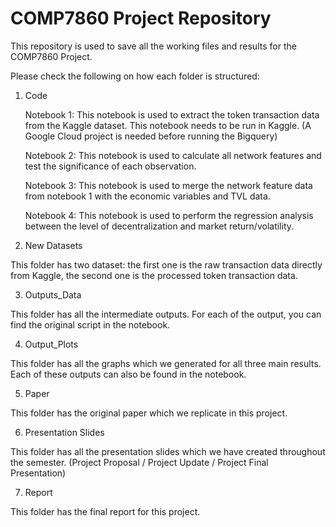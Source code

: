 # COMP7860 Project Repository

This repository is used to save all the working files and results for the COMP7860 Project. 

Please check the following on how each folder is structured: 

1. Code 

   Notebook 1: This notebook is used to extract the token transaction data from the Kaggle dataset. This notebook needs to be run in Kaggle. (A Google Cloud project is needed before running the Bigquery) 
   
   Notebook 2: This notebook is used to calculate all network features and test the significance of each observation. 
   
   Notebook 3: This notebook is used to merge the network feature data from notebook 1 with the economic variables and TVL data. 
   
   Notebook 4: This notebook is used to perform the regression analysis between the level of decentralization and market return/volatility.
   
2. New Datasets

This folder has two dataset: the first one is the raw transaction data directly from Kaggle, the second one is the processed token transaction data. 

3. Outputs_Data 

This folder has all the intermediate outputs. For each of the output, you can find the original script in the notebook. 

4. Output_Plots

This folder has all the graphs which we generated for all three main results. Each of these outputs can also be found in the notebook. 

5. Paper 

This folder has the original paper which we replicate in this project. 

6. Presentation Slides 

This folder has all the presentation slides which we have created throughout the semester. (Project Proposal / Project Update / Project Final Presentation) 

7. Report 

This folder has the final report for this project. 














